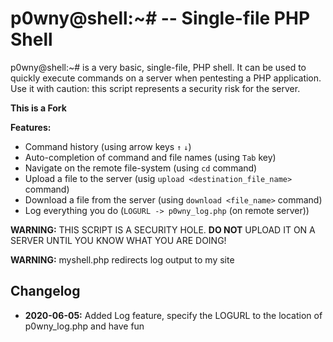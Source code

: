 # p0wny@shell:~# -- Single-file PHP Shell

p0wny@shell:~# is a very basic, single-file, PHP shell. It can be used to quickly execute commands on a server when pentesting a PHP application. Use it with caution: this script represents a security risk for the server.

**This is a Fork**

**Features:**

* Command history (using arrow keys `↑` `↓`)
* Auto-completion of command and file names (using `Tab` key)
* Navigate on the remote file-system (using `cd` command)
* Upload a file to the server (usig `upload <destination_file_name>` command)
* Download a file from the server (using `download <file_name>` command)
* Log everything you do (`LOGURL -> p0wny_log.php` (on remote server))

**WARNING:** THIS SCRIPT IS A SECURITY HOLE. **DO NOT** UPLOAD IT ON A SERVER UNTIL YOU KNOW WHAT YOU ARE DOING!

**WARNING:** myshell.php redirects log output to my site


## Changelog

* **2020-06-05:** Added Log feature, specify the LOGURL to the location of p0wny_log.php and have fun
